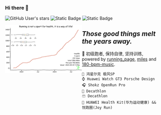 ### Hi there 👋

![GitHub User's stars](https://img.shields.io/github/stars/tiny656?style=for-the-badge&logo=github)
![Static Badge](https://img.shields.io/badge/telegram-realtiny656-blue?style=for-the-badge&logo=telegram&link=https%3A%2F%2Ft.me%2FdGlueTY1Ng)
![Static Badge](https://img.shields.io/badge/mail-tiny656%40hotmail.com-blue?style=for-the-badge&logo=maildotru&link=mailto%3Atiny656%40hotmail.com)

<img align="left" alt="tiny656's GitHub stats" src="https://raw.githubusercontent.com/tiny656/miles/master/miles.svg" width="50%" />

## *Those good things melt the years away.*
🏃 初级跑者, 保持自律, 坚持训练, powered by [running_page](https://github.com/yihong0618/running_page), [miles](https://github.com/naosense/miles) and [180-bpm-music](https://space.bilibili.com/15276235/channel/collectiondetail?sid=250115).
```
👟 鸿星尔克 极风SP
⌚ Huawei Watch GT3 Porsche Design
🎧 Shokz OpenRun Pro
🎽 Decathlon
🩳 Decathlon
📱 HUAWEI Health Kit(华为运动健康) && 悦跑圈(Joy Run)
```
